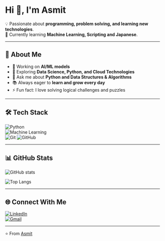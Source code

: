 # Hi 👋, I'm Asmit  

💡 Passionate about **programming, problem solving, and learning new technologies**.  
🚀 Currently learning **Machine Learning, Scripting and Japanese**.  

---

## 🌟 About Me  
- 🔭 Working on **AI/ML models**  
- 🌱 Exploring **Data Science, Python, and Cloud Technologies**  
- 💬 Ask me about **Python and Data Structures & Algorithms**  
- 📚 Always eager to **learn and grow every day**  
- ⚡ Fun fact: I love solving logical challenges and puzzles  

---

## 🛠️ Tech Stack  
![Python](https://img.shields.io/badge/Code-Python-yellow)  
![Machine Learning](https://img.shields.io/badge/ML-ScikitLearn-blue)  
![Git](https://img.shields.io/badge/Tool-Git-orange) 
![GitHub](https://img.shields.io/badge/Tool-GitHub-black)  

---

## 📊 GitHub Stats  
![GitHub stats](https://github-readme-stats.vercel.app/api?username=asmit&show_icons=true&theme=radical)  

![Top Langs](https://github-readme-stats.vercel.app/api/top-langs/?username=asmit&layout=compact&theme=radical)  

---

## 🌐 Connect With Me  
[![LinkedIn](https://img.shields.io/badge/LinkedIn-blue?logo=linkedin)](www.linkedin.com/in/asmit-swarnakar-210a34267)  
[![Gmail](https://img.shields.io/badge/Email-red?logo=gmail)](mailto:asmitswarnakar76@gmail.com)  

---
⭐️ From [Asmit](https://github.com/Asmit0304)
